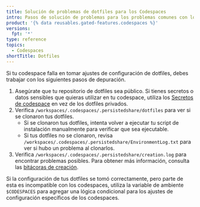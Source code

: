```yaml
---
title: Solución de problemas de dotfiles para los Codespaces
intro: Pasos de solución de problemas para los problemas comunes con los dotfiles.
product: '{% data reusables.gated-features.codespaces %}'
versions:
  fpt: '*'
type: reference
topics:
  - Codespaces
shortTitle: Dotfiles
---
```


Si tu codespace falla en tomar ajustes de configuración de dotfiles, debes trabajar con los siguientes pasos de depuración.

1. Asegúrate que tu repositorio de dotfiles sea público. Si tienes secretos o datos sensibles que quieras utilizar en tu codespace, utiliza los [Secretos de codespace](/codespaces/managing-your-codespaces/managing-encrypted-secrets-for-your-codespaces) en vez de los dotfiles privados.
2. Verifica `/workspaces/.codespaces/.persistedshare/dotfiles` para ver si se clonaron tus dotfiles.
    - Si se clonaron tus dotfiles, intenta volver a ejecutar tu script de instalación manualmente para verificar que sea ejecutable.
    - Si tus dotfiles no se clonaron, revisa `/workspaces/.codespaces/.persistedshare/EnvironmentLog.txt` para ver si hubo un problema al clonarlos.
3. Verifica `/workspaces/.codespaces/.persistedshare/creation.log` para encontrar problemas posibles. Para obtener más información, consulta las [bitácoras de creación](/codespaces/troubleshooting/codespaces-logs#creation-logs).

Si la configuración de tus dotfiles se tomó correctamente, pero parte de esta es incompatible con los codespaces, utiliza la variable de ambiente `$CODESPACES` para agregar una lógica condicional para los ajustes de configuración específicos de los codespaces.
